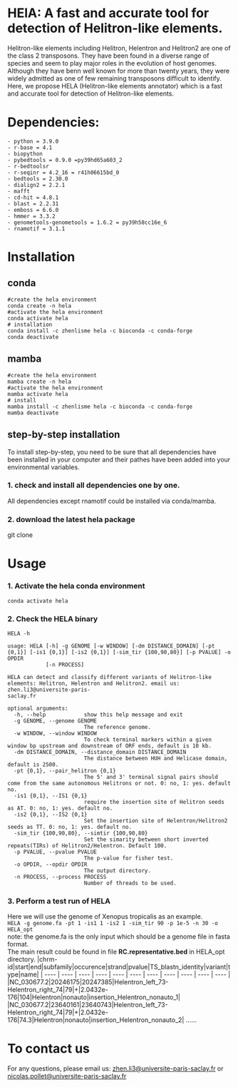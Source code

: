 # HElA: A fast and accurate tool for detection of Helitron-like elements.
Helitron-like elements including Helitron, Helentron and Helitron2 are one of the class 2 transposons. They have been found in a diverse range of species and seem to play major roles in the evolution of host genomes. Although they have benn well known for more than twenty years, they were widely admitted as one of few remaining transposons difficult to identify. Here, we propose HELA (Helitron-like elements annotator) which is a fast and accurate tool for detection of Helitron-like elements.
# Dependencies:
```
- python = 3.9.0
- r-base = 4.1
- biopython
- pybedtools = 0.9.0 =py39hd65a603_2
- r-bedtoolsr
- r-seqinr = 4.2_16 = r41h06615bd_0
- bedtools = 2.30.0
- dialign2 = 2.2.1
- mafft
- cd-hit = 4.8.1
- blast = 2.2.31
- emboss = 6.6.0
- hmmer = 3.3.2
- genometools-genometools = 1.6.2 = py39h58cc16e_6
- rnamotif = 3.1.1
```
# Installation
## conda
```
#create the hela environment
conda create -n hela
#activate the hela environment
conda activate hela
# installation 
conda install -c zhenlisme hela -c bioconda -c conda-forge
conda deactivate
```
## mamba
```
#create the hela environment
mamba create -n hela
#activate the hela environment
mamba activate hela
# install 
mamba install -c zhenlisme hela -c bioconda -c conda-forge
mamba deactivate
```
## step-by-step installation
To install step-by-step, you need to be sure that all dependencies have been installed in your computer and their pathes have been added into your environmental variables.
### 1. check and install all dependencies one by one.
All dependencies except rnamotif could be installed via conda/mamba.
### 2. download the latest hela package
git clone 
# Usage
### 1. Activate the hela conda environment
`conda activate hela`
### 2. Check the HELA binary
`HELA -h`
```
usage: HELA [-h] -g GENOME [-w WINDOW] [-dm DISTANCE_DOMAIN] [-pt {0,1}] [-is1 {0,1}] [-is2 {0,1}] [-sim_tir {100,90,80}] [-p PVALUE] -o OPDIR
            [-n PROCESS]

HELA can detect and classify different variants of Helitron-like elements: Helitron, Helentron and Helitron2. email us: zhen.li3@universite-paris-
saclay.fr

optional arguments:
  -h, --help            show this help message and exit
  -g GENOME, --genome GENOME
                        The reference genome.
  -w WINDOW, --window WINDOW
                        To check terminal markers within a given window bp upstream and downstream of ORF ends, default is 10 kb.
  -dm DISTANCE_DOMAIN, --distance_domain DISTANCE_DOMAIN
                        The distance between HUH and Helicase domain, default is 2500.
  -pt {0,1}, --pair_helitron {0,1}
                        The 5' and 3' terminal signal pairs should come from the same autonomous Helitrons or not. 0: no, 1: yes. default no.
  -is1 {0,1}, --IS1 {0,1}
                        require the insertion site of Helitron seeds as AT. 0: no, 1: yes. default no.
  -is2 {0,1}, --IS2 {0,1}
                        Set the insertion site of Helentron/Helitron2 seeds as TT. 0: no, 1: yes. default no.
  -sim_tir {100,90,80}, --simtir {100,90,80}
                        Set the simarity between short inverted repeats(TIRs) of Helitron2/Helentron. Default 100.
  -p PVALUE, --pvalue PVALUE
                        The p-value for fisher test.
  -o OPDIR, --opdir OPDIR
                        The output directory.
  -n PROCESS, --process PROCESS
                        Number of threads to be used.
```
### 3. Perform a test run of HELA
Here we will use the genome of Xenopus tropicalis as an example.  
`HELA -g genome.fa -pt 1 -is1 1 -is2 1 -sim_tir 90 -p 1e-5 -n 30 -o HELA_opt`  
note: the genome.fa is the only input which should be a genome file in fasta format.  
The main result could be found in file **RC.representative.bed** in HELA_opt directory. 
|chrm-id|start|end|subfamily|occurence|strand|pvalue|TS_blastn_identity|variant|type|name|
| ---- | ---- | ---- | ---- | ---- | ---- | ---- | ---- | ---- | ---- | ---- |
|NC_030677.2|20246175|20247385|Helentron_left_73-Helentron_right_74|79|+|2.0432e-176|104|Helentron|nonauto|insertion_Helentron_nonauto_1|
|NC_030677.2|23640161|23640743|Helentron_left_73-Helentron_right_74|79|+|2.0432e-176|74.3|Helentron|nonauto|insertion_Helentron_nonauto_2|
......
# To contact us
For any questions, please email us: zhen.li3@universite-paris-saclay.fr or nicolas.pollet@universite-paris-saclay.fr
